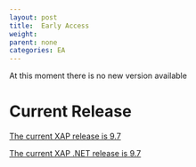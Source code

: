 ```yaml
---
layout: post
title:  Early Access
weight:
parent: none
categories: EA
---
```


At this moment there is no new version available


# Current Release

[The current XAP release is 9.7](/xap97)

[The current XAP .NET release is 9.7](/xap97net)




